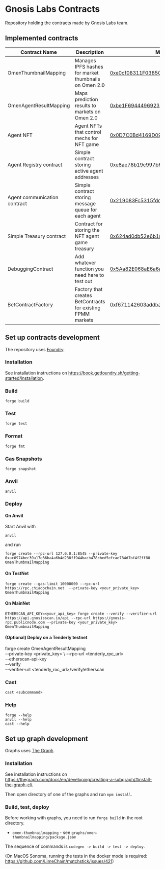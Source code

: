 # Gnosis Labs Contracts

Repository holding the contracts made by Gnosis Labs team.

## Implemented contracts

| Contract Name           | Description                                           | Mainnet Address                                                                                                           | TheGraph                                                                                     |
|-------------------------|-------------------------------------------------------|---------------------------------------------------------------------------------------------------------------------------|----------------------------------------------------------------------------------------------|
| OmenThumbnailMapping    | Manages IPFS hashes for market thumbnails on Omen 2.0 | [0xe0cf08311F03850497B0ed6A2cf067f1750C3eFc](https://gnosisscan.io/address/0xe0cf08311f03850497b0ed6a2cf067f1750c3efc#code) | [omen-thumbnailmapping](https://thegraph.com/studio/subgraph/omen-thumbnailmapping/)         |
| OmenAgentResultMapping  | Maps prediction results to markets on Omen 2.0        | [0xbe1F6944496923683ca849fc0cC93fD10523cB83](https://gnosisscan.io/address/0x260E1077dEA98e738324A6cEfB0EE9A272eD471a#code) | [omen-agentresultmapping](https://thegraph.com/studio/subgraph/omen-agentresultmapping/)     |
| Agent NFT               | Agent NFTs that control mechs for NFT game            | [0x0D7C0Bd4169D090038c6F41CFd066958fe7619D0](https://gnosisscan.io/address/0x0D7C0Bd4169D090038c6F41CFd066958fe7619D0#code) |  |
| Agent Registry contract               | Simple contract storing active agent addresses            | [0xe8ae78b19c997b6da8189b1a644d4076f8bc880e](https://gnosisscan.io/address/0xe8ae78b19c997b6da8189b1a644d4076f8bc880e#code) |  |
| Agent communication contract               | Simple contract storing message queue for each agent            | [0x219083Fc5315fdc145eE5C0eb22CbE12d6115c53](https://gnosisscan.io/address/0x219083Fc5315fdc145eE5C0eb22CbE12d6115c53#code) |  |
| Simple Treasury contract               | Contract for storing the NFT agent game treasury | [0x624ad0db52e6b18afb4d36b8e79d0c2a74f3fc8a](https://gnosisscan.io/address/0x624ad0db52e6b18afb4d36b8e79d0c2a74f3fc8a#code) |  |
| DebuggingContract     | Add whatever function you need here to test out | [0x5Aa82E068aE6a6a1C26c42E5a59520a74Cdb8998](https://gnosisscan.io/address/0x5Aa82E068aE6a6a1C26c42E5a59520a74Cdb8998#code)   | none |
| BetContractFactory     | Factory that creates BetContracts for existing FPMM markets | [0xf671142603addba312ed8fbfd39c0890c7a46e54](https://gnosis.blockscout.com/address/0xF671142603aDdBa312eD8fBFD39C0890C7A46e54?tab=contract_code)   | none |


## Set up contracts development

The repository uses [Foundry](https://book.getfoundry.sh/).

### Installation

See installation instructions on https://book.getfoundry.sh/getting-started/installation.

### Build

```shell
forge build
```

### Test

```shell
forge test
```

### Format

```shell
forge fmt
```

### Gas Snapshots

```shell
forge snapshot
```

### Anvil

```shell
anvil
```

### Deploy

#### On Anvil

Start Anvil with

```shell
anvil
```

and run

```shell
forge create --rpc-url 127.0.0.1:8545 --private-key 0xac0974bec39a17e36ba4a6b4d238ff944bacb478cbed5efcae784d7bf4f2ff80 OmenThumbnailMapping
```

#### On TestNet

```shell
forge create --gas-limit 10000000 --rpc-url https://rpc.chiadochain.net  --private-key <your_private_key> OmenThumbnailMapping
```

#### On MainNet

```shell
ETHERSCAN_API_KEY=<your_api_key> forge create --verify --verifier-url https://api.gnosisscan.io/api --rpc-url https://gnosis-rpc.publicnode.com --private-key <your_private_key> OmenThumbnailMapping
```

#### (Optional) Deploy on a Tenderly testnet
forge create OmenAgentResultMapping \
--private-key <private_key> \ 
--rpc-url <tenderly_rpc_url>  \
--etherscan-api-key <tenderly-access-token> \
--verify \
--verifier-url <tenderly_roc_url>/verify/etherscan


### Cast

```shell
cast <subcommand>
```

### Help

```shell
forge --help
anvil --help
cast --help
```

## Set up graph development

Graphs uses [The Graph](https://thegraph.com/docs).

### Installation

See installation instructions on https://thegraph.com/docs/en/developing/creating-a-subgraph/#install-the-graph-cli.

Then open directory of one of the graphs and run `npm install`.

### Build, test, deploy

Before working with graphs, you need to run `forge build` in the root directory.

- `omen-thumbnailmapping` - see `graphs/omen-thumbnailmapping/package.json`

The sequence of commands is `codegen -> build -> test -> deploy`.

(On MacOS Sonoma, running the tests in the docker mode is required: https://github.com/LimeChain/matchstick/issues/421)